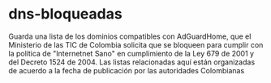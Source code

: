 # dns-bloqueadas
Guarda una lista de los dominios compatibles con AdGuardHome, que el Ministerio de las TIC de Colombia solicita que se bloqueen para cumplir con la política de "Internetnet Sano" en cumplimiento de la Ley 679 de 2001 y del Decreto 1524 de 2004.
Las listas relacionadas aquí están organizadas de acuerdo a la fecha de publicación por las autoridades Colombianas

